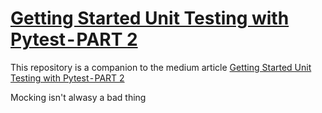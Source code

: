 # [Getting Started Unit Testing with Pytest - PART 2](https://medium.com/p/4a7724b3ce72/)

This repository is a companion to the medium article [Getting Started Unit Testing with Pytest - PART 2](https://medium.com/p/4a7724b3ce72/)

Mocking isn't alwasy a bad thing